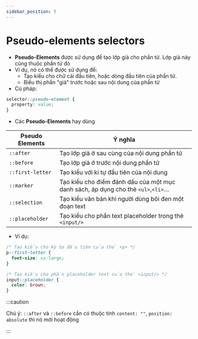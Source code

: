 ```yaml
---
sidebar_position: 5
---
```


# Pseudo-elements selectors

- **Pseudo-Elements** được sử dụng để tạo lớp giả cho phần tử. Lớp giả này cũng thuộc phần tử đó
- Ví dụ, nó có thể được sử dụng để:
  - Tạo kiểu cho chữ cái đầu tiên, hoặc dòng đầu tiên của phần tử.
  - Biểu thị phần "giả" trước hoặc sau nội dung của phần tử
- Cú pháp:

```css
selector::pseudo-element {
  property: value;
}
```

- Các **Pseudo-Elements** hay dùng

| Pseudo Elements  | Ý nghĩa                                                                          |
| ---------------- | -------------------------------------------------------------------------------- |
| `::after`        | Tạo lớp giả ở sau cùng của nội dung phần tử                                      |
| `::before`       | Tạo lớp giả ở trước nội dung phần tử                                             |
| `::first-letter` | Tạo kiểu với kí tự đầu tiên của nội dung                                         |
| `::marker`       | Tạo kiểu cho điểm đánh dấu của một mục danh sách, áp dụng cho thẻ `<ul>`,`<li>`… |
| `::selection`    | Tạo kiểu văn bản khi người dùng bôi đen một đoạn text                            |
| `::placeholder`  | Tạo kiểu cho phần text placeholder trong thẻ `<input/>`                          |

- Ví dụ:

```css
/* Tạo kiểu cho ký tự đầu tiên của thẻ <p> */
p::first-letter {
  font-size: xx-large;
}

/* Tạo kiểu cho phần placeholder text của thẻ <input/> */
input::placeholder {
  color: brown;
}
```

:::caution

Chú ý: `::after` và `::before` cần có thuộc tính `content: ""`, `position: absolute` thì nó mới hoạt động

:::
